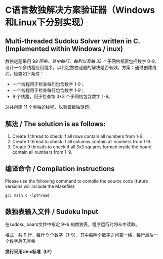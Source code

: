 C语言数独解决方案验证器（Windows和Linux下分别实现）
==============
Multi-threaded Sudoku Solver written in C. (Implemented within Windows / inux)
--------------

数独谜题采用 9*9 网格，其中每行、每列以及每 3*3 个子网格都要包括数字 0-9。设计一个多线程应用程序，以判定数独谜题的解决是否有效。方案：通过创建线程，检查如下条件：

- 一个线程用于检查每列包含数字 1-9；
- 一个线程用于检查每行包含数字 1-9；
- 9 个线程，用于检查每 3*3 个子网格包含数字 1-9。

总共创建 11 个单独的线程，以验证数独谜题。

解法 / The solution is as follows:
--------------

1. Create 1 thread to check if all rows contain all numbers from 1-9.
2. Create 1 thread to check if all columns contain all numbers from 1-9.
3. Create 9 threads to check if all 3x3 squares formed inside the board contain all numbers from 1-9.

编译命令 / Compilation instructions
--------------
Please use the following command to compile the source code (future versions will include the Makefile):

    gcc main.c -lpthread
	
数独表输入文件 / Sudoku Input
--------------
在sudoku_board文件中指定 9*9 的数独表，程序运行时将从中读取。

格式：共 9 行，每行 9 个数字（1-9），其中每两个数字之间空一格，每行最后一个数字后无空格

**换行采用Unix标准（LF）**
